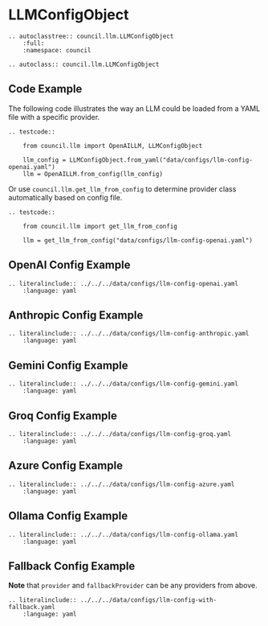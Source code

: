 # LLMConfigObject

```{eval-rst}
.. autoclasstree:: council.llm.LLMConfigObject
    :full:
    :namespace: council

.. autoclass:: council.llm.LLMConfigObject
```

## Code Example

The following code illustrates the way an LLM could be loaded from a YAML file with a specific provider.

```{eval-rst}
.. testcode::

    from council.llm import OpenAILLM, LLMConfigObject
    
    llm_config = LLMConfigObject.from_yaml("data/configs/llm-config-openai.yaml")
    llm = OpenAILLM.from_config(llm_config)
```

Or use `council.llm.get_llm_from_config` to determine provider class automatically based on config file.

```{eval-rst}
.. testcode::

    from council.llm import get_llm_from_config

    llm = get_llm_from_config("data/configs/llm-config-openai.yaml")
```

## OpenAI Config Example

```{eval-rst}
.. literalinclude:: ../../../data/configs/llm-config-openai.yaml
    :language: yaml
```

## Anthropic Config Example

```{eval-rst}
.. literalinclude:: ../../../data/configs/llm-config-anthropic.yaml
    :language: yaml
```

## Gemini Config Example

```{eval-rst}
.. literalinclude:: ../../../data/configs/llm-config-gemini.yaml
    :language: yaml
```

## Groq Config Example

```{eval-rst}
.. literalinclude:: ../../../data/configs/llm-config-groq.yaml
    :language: yaml
```

## Azure Config Example

```{eval-rst}
.. literalinclude:: ../../../data/configs/llm-config-azure.yaml
    :language: yaml
```

## Ollama Config Example

```{eval-rst}
.. literalinclude:: ../../../data/configs/llm-config-ollama.yaml
    :language: yaml
```

## Fallback Config Example

**Note** that `provider` and `fallbackProvider` can be any providers from above.

```{eval-rst}
.. literalinclude:: ../../../data/configs/llm-config-with-fallback.yaml
    :language: yaml
```
